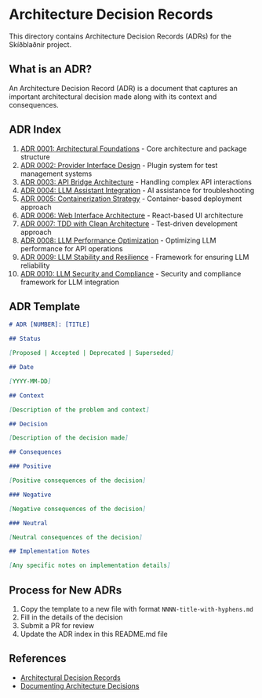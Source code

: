 # Architecture Decision Records

This directory contains Architecture Decision Records (ADRs) for the Skíðblaðnir project.

## What is an ADR?

An Architecture Decision Record (ADR) is a document that captures an important architectural decision made along with its context and consequences.

## ADR Index

1. [ADR 0001: Architectural Foundations](0001-architectural-foundations.md) - Core architecture and package structure
2. [ADR 0002: Provider Interface Design](0002-provider-interface-design.md) - Plugin system for test management systems
3. [ADR 0003: API Bridge Architecture](0003-api-bridge-architecture.md) - Handling complex API interactions
4. [ADR 0004: LLM Assistant Integration](0004-llm-assistant-integration.md) - AI assistance for troubleshooting
5. [ADR 0005: Containerization Strategy](0005-containerization-strategy.md) - Container-based deployment approach
6. [ADR 0006: Web Interface Architecture](0006-web-interface-architecture.md) - React-based UI architecture
7. [ADR 0007: TDD with Clean Architecture](0007-tdd-clean-architecture.md) - Test-driven development approach
8. [ADR 0008: LLM Performance Optimization](0008-llm-performance-optimization.md) - Optimizing LLM performance for API operations
9. [ADR 0009: LLM Stability and Resilience](0009-llm-stability-resilience.md) - Framework for ensuring LLM reliability
10. [ADR 0010: LLM Security and Compliance](0010-llm-security-compliance.md) - Security and compliance framework for LLM integration

## ADR Template

```markdown
# ADR [NUMBER]: [TITLE]

## Status

[Proposed | Accepted | Deprecated | Superseded]

## Date

[YYYY-MM-DD]

## Context

[Description of the problem and context]

## Decision

[Description of the decision made]

## Consequences

### Positive

[Positive consequences of the decision]

### Negative

[Negative consequences of the decision]

### Neutral

[Neutral consequences of the decision]

## Implementation Notes

[Any specific notes on implementation details]
```

## Process for New ADRs

1. Copy the template to a new file with format `NNNN-title-with-hyphens.md`
2. Fill in the details of the decision
3. Submit a PR for review
4. Update the ADR index in this README.md file

## References

- [Architectural Decision Records](https://adr.github.io/)
- [Documenting Architecture Decisions](https://cognitect.com/blog/2011/11/15/documenting-architecture-decisions.html)